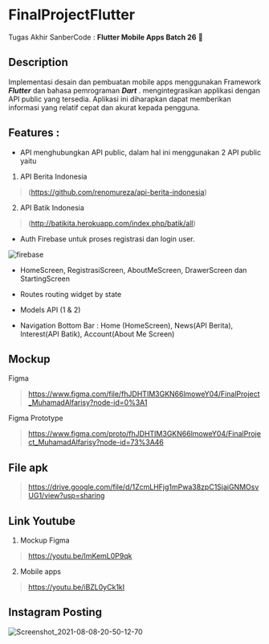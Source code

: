 # FinalProjectFlutter
Tugas Akhir SanberCode : **Flutter Mobile Apps Batch 26** :wave:

## Description
Implementasi desain dan pembuatan mobile apps menggunakan Framework _**Flutter**_ dan bahasa pemrograman _**Dart**_ . mengintegrasikan applikasi dengan API public yang tersedia. Aplikasi ini diharapkan dapat memberikan informasi yang relatif cepat dan akurat kepada pengguna.

## Features :
* API
menghubungkan API public, dalam hal ini menggunakan 2 API public yaitu 
1. API Berita Indonesia 
> (https://github.com/renomureza/api-berita-indonesia)

2. API Batik Indonesia 
> (http://batikita.herokuapp.com/index.php/batik/all)

* Auth Firebase
untuk proses registrasi dan login user.

![firebase](https://user-images.githubusercontent.com/23287190/128629696-844160ca-7e18-48d5-8987-4e2db60d4224.png)

* HomeScreen, RegistrasiScreen, AboutMeScreen, DrawerScreen dan StartingScreen

* Routes
routing widget by state 

* Models API (1 & 2)

* Navigation Bottom Bar : Home (HomeScreen), News(API Berita), Interest(API Batik), Account(About Me Screen)


## Mockup 

Figma 
> https://www.figma.com/file/fhJDHTIM3GKN66lmoweY04/FinalProject_MuhamadAlfarisy?node-id=0%3A1

Figma Prototype 
> https://www.figma.com/proto/fhJDHTIM3GKN66lmoweY04/FinalProject_MuhamadAlfarisy?node-id=73%3A46

## File apk 
> https://drive.google.com/file/d/1ZcmLHFjg1mPwa38zpC1SjaiGNMOsvUG1/view?usp=sharing

## Link Youtube
1. Mockup Figma
> https://youtu.be/ImKemL0P9qk
2. Mobile apps
> https://youtu.be/iBZL0yCk1kI

## Instagram Posting

![Screenshot_2021-08-08-20-50-12-70](https://user-images.githubusercontent.com/23287190/128635780-5d3e7acc-ae93-4428-8e45-00ddcbc74fbf.png)



